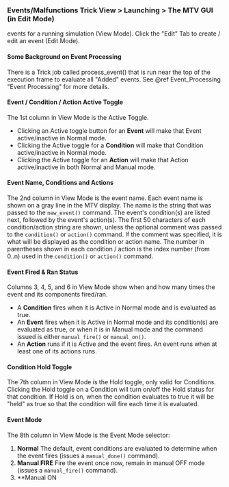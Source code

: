 ### Events/Malfunctions Trick View > Launching > The MTV GUI (in Edit Mode)

 events for a running simulation (View Mode). Click the "Edit" Tab to create / edit an event (Edit Mode).

#### Some Background on Event Processing
There is a Trick job called process_event() that is run near the top of the execution frame to evaluate all "Added" events. See @ref Event_Processing "Event Processing" for more details.

#### Event / Condition / Action Active Toggle
The 1st column in View Mode is the Active Toggle.
* Clicking an Active toggle button for an **Event** will make that Event active/inactive in Normal mode.
* Clicking the Active toggle for a **Condition** will make that Condition active/inactive in Normal mode.
* Clicking the Active toggle for an **Action** will make that Action active/inactive in both Normal and Manual mode.

#### Event Name, Conditions and Actions
The 2nd column in View Mode is the event name. Each event name is shown on a gray line in the MTV display.
The name is the string that was passed to the `new_event()` command. The event's condition(s) are listed next, followed by the event's action(s). The first 50 characters of each condition/action string are shown, unless the optional comment was passed to the `condition()` or `action()` command. If the comment was specified, it is what will be displayed as the condition or action name. The number in parentheses shown in each condition / action is the index number (from 0..n) used in the `condition()` or `action()` command.

#### Event Fired & Ran Status
Columns 3, 4, 5, and 6 in View Mode show when and how many times the event and its components fired/ran.
* A **Condition** fires when it is Active in Normal mode and is evaluated as true.
* An **Event** fires when it is Active in Normal mode and its condition(s) are evaluated as true, or when it is in Manual mode and the command issued is either `manual_fire()` or `manual_on()`.
* An **Action** runs if it is Active and the event fires. An event runs when at least one of its actions runs.

#### Condition Hold Toggle
The 7th column in View Mode is the Hold toggle, only valid for Conditions. Clicking the Hold toggle on a Condition will turn on/off the Hold status for that condition. If Hold is on, when the condition evaluates to true it will be "held" as true so that the condition will fire each time it is evaluated.

#### Event Mode
The 8th column in View Mode is the Event Mode selector:

1. **Normal** The default, event conditions are evaluated to determine when the event fires (issues a `manual_done()` command).
1. **Manual FIRE** Fire the event once now, remain in manual OFF mode (issues a `manual_fire()` command).
1. **Manual ON
